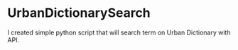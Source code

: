 # UrbanDictionarySearch
I created simple python script that will search term on Urban Dictionary with API.
